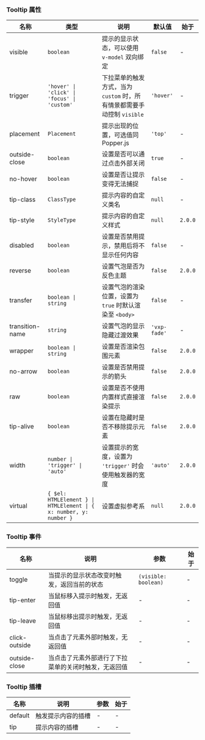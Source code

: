 ### Tooltip 属性

| 名称            | 类型                                                              | 说明                                                                   | 默认值       | 始于    |
| --------------- | ----------------------------------------------------------------- | ---------------------------------------------------------------------- | ------------ | ------- |
| visible         | `boolean`                                                         | 提示的显示状态，可以使用 `v-model` 双向绑定                            | `false`      | -       |
| trigger         | `'hover' \| 'click' \| 'focus' \| 'custom'`                       | 下拉菜单的触发方式，当为 `custom` 时，所有情景都需要手动控制 `visible` | `'hover'`    | -       |
| placement       | `Placement`                                                       | 提示出现的位置，可选值同 Popper.js                                     | `'top'`      | -       |
| outside-close   | `boolean`                                                         | 设置是否可以通过点击外部关闭                                           | `true`       | -       |
| no-hover        | `boolean`                                                         | 设置是否让提示变得无法捕捉                                             | `false`      | -       |
| tip-class       | `ClassType`                                                       | 提示内容的自定义类名                                                   | `null`       | -       |
| tip-style       | `StyleType`                                                       | 提示内容的自定义样式                                                   | `null`       | `2.0.0` |
| disabled        | `boolean`                                                         | 设置是否禁用提示，禁用后将不显示任何内容                               | `false`      | -       |
| reverse         | `boolean`                                                         | 设置气泡是否为反色主题                                                 | `false`      | `2.0.0` |
| transfer        | `boolean \| string`                                               | 设置气泡的渲染位置，设置为 `true` 时默认渲染至 `<body>`                | `false`      | -       |
| transition-name | `string`                                                          | 设置气泡的显示隐藏过渡效果                                             | `'vxp-fade'` | -       |
| wrapper         | `boolean \| string`                                               | 设置是否渲染包围元素                                                   | `false`      | `2.0.0` |
| no-arrow        | `boolean`                                                         | 设置是否禁用提示的箭头                                                 | `false`      | `2.0.0` |
| raw             | `boolean`                                                         | 设置是否不使用内置样式直接渲染提示                                     | `false`      | `2.0.0` |
| tip-alive       | `boolean`                                                         | 设置在隐藏时是否不移除提示元素                                         | `false`      | `2.0.0` |
| width           | `number \| 'trigger' \| 'auto'`                                   | 设置提示的宽度，设置为 `'trigger'` 时会使用触发器的宽度                | `'auto'`     | `2.0.0` |
| virtual         | `{ $el: HTMLElement } \| HTMLElement \| { x: number, y: number }` | 设置虚拟参考系                                                         | `null`       | `2.0.0` |

### Tooltip 事件

| 名称          | 说明                                                 | 参数                 | 始于 |
| ------------- | ---------------------------------------------------- | -------------------- | ---- |
| toggle        | 当提示的显示状态改变时触发，返回当前的状态           | `(visible: boolean)` | -    |
| tip-enter     | 当鼠标移入提示时触发，无返回值                       | -                    | -    |
| tip-leave     | 当鼠标移出提示时触发，无返回值                       | -                    | -    |
| click-outside | 当点击了元素外部时触发，无返回值                     | -                    | -    |
| outside-close | 当点击了元素外部进行了下拉菜单的关闭时触发，无返回值 | -                    | -    |

### Tooltip 插槽

| 名称    | 说明               | 参数 | 始于 |
| ------- | ------------------ | ---- | ---- |
| default | 触发提示内容的插槽 | -    | -    |
| tip     | 提示内容的插槽     | -    | -    |
